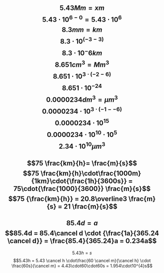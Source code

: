$$
5.43Mm = x m
$$
$$
5.43\cdot10^{6-0}
= 5.43\cdot10^{6}
$$
$$8.3mm = km$$
$$8.3\cdot10^{(-3-3)}$$
$$8.3\cdot10^-6km$$
$$8.651cm^{3}= Mm^3$$
$$8.651\cdot10^{3\cdot(-2-6)}$$
$$8.651\cdot10^{-24}$$
$$0.0000234 dm^{3} = \mu m^{3}$$
$$0.0000234\cdot10^{3\cdot(-1--6)}$$
$$0.0000234\cdot10^{15}$$
$$0.0000234\cdot10^{10}\cdot10^{5}$$
$$2.34\cdot10^{10}\mu m^{3}$$
---
$$75 \frac{km}{h}= \frac{m}{s}$$
$$75 \frac{km}{h}\cdot\frac{1000m}{1km}\cdot{\frac{1h}{3600s}} = 75\cdot{\frac{1000}{3600}} \frac{m}{s}$$
$$75 {\frac{km}{h}} = 20.8\overline3 \frac{m}{s} = 21 \frac{m}{s}$$
---
$$85.4 d = a$$
$$85.4d = 85.4\cancel d \cdot {\frac{1a}{365.24 \cancel d}} = \frac{85.4}{365.24}a = 0.234a$$
---
$$5.43 h = s$$
	$$5.43h = 5.43 \cancel h \cdot\frac{60 \cancel m}{\cancel h} \cdot \frac{60s}{\cancel m} = 4.43\cdot60\cdot60s = 1.954\cdot10^{4}s$$
	